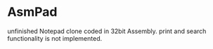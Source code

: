 # AsmPad
unfinished Notepad clone coded in 32bit Assembly. print and search functionality is not implemented.
